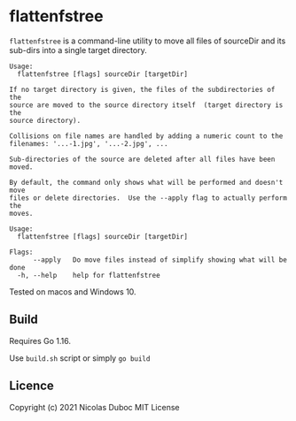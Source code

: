 # flattenfstree

`flattenfstree` is a command-line utility to move all files of sourceDir and its sub-dirs into a single
target directory.

```
Usage:
  flattenfstree [flags] sourceDir [targetDir]

If no target directory is given, the files of the subdirectories of the
source are moved to the source directory itself  (target directory is the
source directory).
				 
Collisions on file names are handled by adding a numeric count to the
filenames: '...-1.jpg', '...-2.jpg', ...

Sub-directories of the source are deleted after all files have been moved.

By default, the command only shows what will be performed and doesn't move
files or delete directories.  Use the --apply flag to actually perform the
moves.

Usage:
  flattenfstree [flags] sourceDir [targetDir]

Flags:
      --apply   Do move files instead of simplify showing what will be done
  -h, --help    help for flattenfstree
```

Tested on macos and Windows 10.

## Build

Requires Go 1.16.

Use `build.sh` script or simply `go build`

## Licence

Copyright (c) 2021 Nicolas Duboc
MIT License
